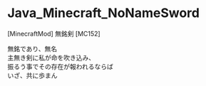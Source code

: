 # Java_Minecraft_NoNameSword
[MinecraftMod] 無銘剣 [MC152]

無銘であり、無名<br>
主無き剣に私が命を吹き込み、<br>
振るう事でその存在が報われるならば<br>
いざ、共に歩まん
